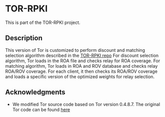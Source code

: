 # TOR-RPKI

This is part of the TOR-RPKI project.

## Description

This version of Tor is customized to perform discount and matching selection algorithm described in the [TOR-RPKI repo](https://github.com/z-lu2017/TOR-RPKI.git) For discount selection algorithm, Tor loads in the ROA file and checks relay for ROA coverage. For matching algorithm, Tor loads in ROA and ROV database and checks relay ROA/ROV coverage. For each client, it then checks its ROA/ROV coverage and loads a specific version of the optimized weights for relay selection.


## Acknowledgments

* We modified Tor source code based on Tor version 0.4.8.7. The original Tor code can be found [here](https://git.torproject.org/tor.git)
